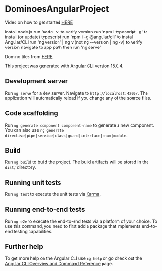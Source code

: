 # DominoesAngularProject

Video on how to get started [HERE](https://www.youtube.com/watch?v=1O9mRGvIZ3k&ab_channel=HindiLife)

install node.js
run 'node -v' to verify version
run 'npm i typescript -g' to install (or update) typescript
run 'npm i -g @angular/cli' to install Angular/CLI
run 'ng version' | ng v (not ng --version | ng -v) to verify version
navigate to app path then run 'ng serve'

Domino tiles from [HERE](https://pixabay.com/images/search/domino/)



This project was generated with [Angular CLI](https://github.com/angular/angular-cli) version 15.0.4.

## Development server

Run `ng serve` for a dev server. Navigate to `http://localhost:4200/`. The application will automatically reload if you change any of the source files.

## Code scaffolding

Run `ng generate component component-name` to generate a new component. You can also use `ng generate directive|pipe|service|class|guard|interface|enum|module`.

## Build

Run `ng build` to build the project. The build artifacts will be stored in the `dist/` directory.

## Running unit tests

Run `ng test` to execute the unit tests via [Karma](https://karma-runner.github.io).

## Running end-to-end tests

Run `ng e2e` to execute the end-to-end tests via a platform of your choice. To use this command, you need to first add a package that implements end-to-end testing capabilities.

## Further help

To get more help on the Angular CLI use `ng help` or go check out the [Angular CLI Overview and Command Reference](https://angular.io/cli) page.
